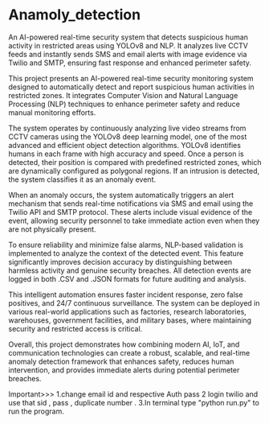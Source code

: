 # Anamoly_detection
An AI-powered real-time security system that detects suspicious human activity in restricted areas using YOLOv8 and NLP. It analyzes live CCTV feeds and instantly sends SMS and email alerts with image evidence via Twilio and SMTP, ensuring fast response and enhanced perimeter safety.

This project presents an AI-powered real-time security monitoring system designed to automatically detect and report suspicious human activities in restricted zones. It integrates Computer Vision and Natural Language Processing (NLP) techniques to enhance perimeter safety and reduce manual monitoring efforts.

The system operates by continuously analyzing live video streams from CCTV cameras using the YOLOv8 deep learning model, one of the most advanced and efficient object detection algorithms. YOLOv8 identifies humans in each frame with high accuracy and speed. Once a person is detected, their position is compared with predefined restricted zones, which are dynamically configured as polygonal regions. If an intrusion is detected, the system classifies it as an anomaly event.

When an anomaly occurs, the system automatically triggers an alert mechanism that sends real-time notifications via SMS and email using the Twilio API and SMTP protocol. These alerts include visual evidence of the event, allowing security personnel to take immediate action even when they are not physically present.

To ensure reliability and minimize false alarms, NLP-based validation is implemented to analyze the context of the detected event. This feature significantly improves decision accuracy by distinguishing between harmless activity and genuine security breaches. All detection events are logged in both .CSV and .JSON formats for future auditing and analysis.

This intelligent automation ensures faster incident response, zero false positives, and 24/7 continuous surveillance. The system can be deployed in various real-world applications such as factories, research laboratories, warehouses, government facilities, and military bases, where maintaining security and restricted access is critical.

Overall, this project demonstrates how combining modern AI, IoT, and communication technologies can create a robust, scalable, and real-time anomaly detection framework that enhances safety, reduces human intervention, and provides immediate alerts during potential perimeter breaches.


Important>>>
1.change email id and respective Auth pass 
2 login twilio and use that sid , pass , duplicate number .
3.In terminal type "python run.py" to run the program.
